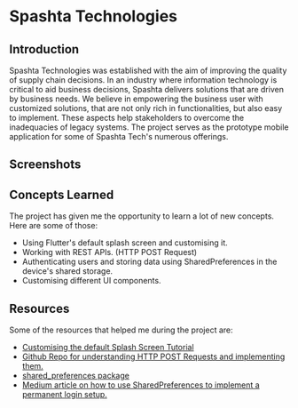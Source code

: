 # Spashta Technologies 

## Introduction
Spashta Technologies was established with the aim of improving the quality of supply chain decisions. In an industry where information technology is critical to aid business decisions, Spashta delivers solutions that are driven by business needs. We believe in empowering the business user with customized solutions, that are not only rich in functionalities, but also easy to implement. These aspects help stakeholders to overcome the inadequacies of legacy systems. 
The project serves as the prototype mobile application for some of Spashta Tech's numerous offerings. 

## Screenshots

## Concepts Learned
The project has given me the opportunity to learn a lot of new concepts. Here are some of those: 
- Using Flutter's default splash screen and customising  it.
- Working with REST APIs. (HTTP POST Request) 
- Authenticating users and storing data using SharedPreferences in the device's shared storage. 
- Customising different UI components. 

## Resources
Some of the resources that helped me during the project are: 
- [Customising the default Splash Screen Tutorial](https://www.youtube.com/watch?v=JVpFNfnuOZM)
- [Github Repo for understanding HTTP POST Requests and implementing them.](https://github.com/SnippetCoders/flutter_http_post_request)
- [shared_preferences package](https://pub.dev/packages/shared_preferences)
- [Medium article on how to use SharedPreferences to implement a permanent login setup.](https://lawrey.medium.com/flutter-local-storage-ac2eaf1194be)